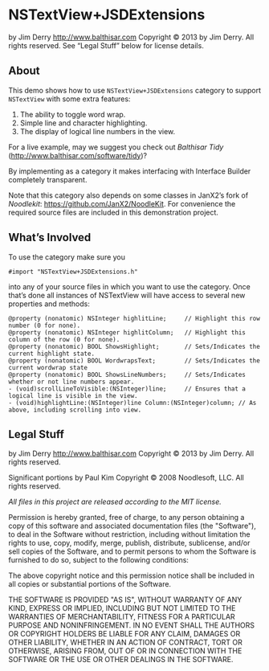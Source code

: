 NSTextView+JSDExtensions
========================

by Jim Derry <http://www.balthisar.com>
Copyright © 2013 by Jim Derry. All rights reserved.
See “Legal Stuff” below for license details.

About
-----
This demo shows how to use `NSTextView+JSDExtensions` category to support `NSTextView` with some extra features:

1. The ability to toggle word wrap.
2. Simple line and character highlighting.
3. The display of logical line numbers in the view.

For a live example, may we suggest you check out _Balthisar Tidy_ (<http://www.balthisar.com/software/tidy>)?

By implementing as a category it makes interfacing with Interface Builder completely transparent.

Note that this category also depends on some classes in JanX2’s fork of _Noodlekit_: <https://github.com/JanX2/NoodleKit>. For convenience the required source files are included in this demonstration project.

What’s Involved
---------------

To use the category make sure you

`#import "NSTextView+JSDExtensions.h"`

into any of your source files in which you want to use the category. Once that’s done all instances of NSTextView will have access to several new properties and methods:

    @property (nonatomic) NSInteger highlitLine;     // Highlight this row number (0 for none).
    @property (nonatomic) NSInteger highlitColumn;   // Highlight this column of the row (0 for none).
    @property (nonatomic) BOOL ShowsHighlight;       // Sets/Indicates the current highlight state.
    @property (nonatomic) BOOL WordwrapsText;        // Sets/Indicates the current wordwrap state
    @property (nonatomic) BOOL ShowsLineNumbers;     // Sets/Indicates whether or not line numbers appear.
    - (void)scrollLineToVisible:(NSInteger)line;     // Ensures that a logical line is visible in the view.
    - (void)highlightLine:(NSInteger)line Column:(NSInteger)column; // As above, including scrolling into view.


Legal Stuff
-----------
by Jim Derry <http://www.balthisar.com>
Copyright © 2013 by Jim Derry. All rights reserved.

Significant portions by Paul Kim
Copyright © 2008 Noodlesoft, LLC. All rights reserved.

*All files in this project are released according to the MIT license.*

Permission is hereby granted, free of charge, to any person obtaining a copy of this software and associated documentation files (the "Software"), to deal in the Software without restriction, including without limitation the rights to use, copy, modify, merge, publish, distribute, sublicense, and/or sell copies of the Software, and to permit persons to whom the Software is furnished to do so, subject to the following conditions:

The above copyright notice and this permission notice shall be included in all copies or substantial portions of the Software.

THE SOFTWARE IS PROVIDED "AS IS", WITHOUT WARRANTY OF ANY KIND, EXPRESS OR IMPLIED, INCLUDING BUT NOT LIMITED TO THE WARRANTIES OF MERCHANTABILITY, FITNESS FOR A PARTICULAR PURPOSE AND NONINFRINGEMENT. IN NO EVENT SHALL THE AUTHORS OR COPYRIGHT HOLDERS BE LIABLE FOR ANY CLAIM, DAMAGES OR OTHER LIABILITY, WHETHER IN AN ACTION OF CONTRACT, TORT OR OTHERWISE, ARISING FROM, OUT OF OR IN CONNECTION WITH THE SOFTWARE OR THE USE OR OTHER DEALINGS IN THE SOFTWARE.
